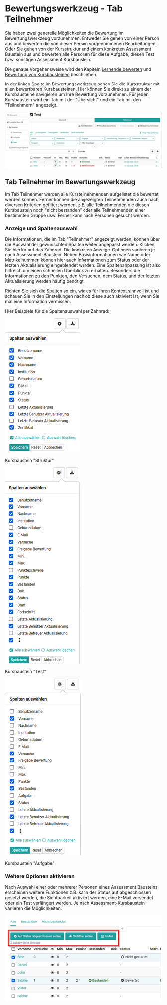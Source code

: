 # Bewertungswerkzeug - Tab Teilnehmer

Sie haben zwei generelle Möglichkeiten die Bewertung im Bewertungswerkzeug vorzunehmen. Entweder Sie
gehen von einer Person aus und bewerten die von dieser Person vorgenommenen
Bearbeitungen. Oder Sie gehen von der Kursstruktur und einem konkreten
Assessment Baustein aus und bewerten alle Personen für diese Aufgabe, diesen
Test bzw. sonstigen Assessment Kursbaustein. 

Die genaue Vorgehensweise wird den Kapiteln [Lernende bewerten](../course_operation/Assessment_of_learners.de.md) und [Bewertung von Kursbausteinen](../course_operation/Assessment_of_course_modules.de.md) beschrieben.

In der linken Spalte im Bewertungswerkzeug sehen Sie die Kursstruktur mit allen bewertbaren Kursbausteinen. Hier können Sie direkt zu einem der Kursbausteine navigieren um Ihre Bewertung vorzunehmen. Für jeden Kursbaustein wird ein Tab mit der "Übersicht" und ein Tab mit den "Teilnehmern" angezeigt. 

![Bewertungswerkzeug Teilnehmer Übersicht](assets/Bewertungswerkzeug_Teilnehmer_172.png)


## Tab Teilnehmer im Bewertungswerkzeug
Im Tab Teilnehmer werden alle Kursteilnehmenden aufgelistet die bewertet werden können. Ferner können die angezeigten Teilnehmenden auch nach diversen Kriterien gefiltert werden, z.B. alle Teilnehmenden die diesen Kursbaustein noch "nicht bestanden" oder alle Teilnehmenden einer bestimmten Gruppe usw. Ferner kann nach Personen gesucht werden.  


### Anzeige und Spaltenauswahl

Die Informationen, die im Tab "Teilnehmer" angezeigt werden, können über die Auswahl der gewünschten Spalten weiter angepasst werden. Klicken Sie hierfür auf das Zahnrad. Die konkreten Anzeige-Optionen  variieren je nach Assessment-Baustein. Neben Basisinformationen wie Name oder Matrikelnummer, können hier auch
Informationen zum Status oder der letzten Aktualisierung eingeblendet werden. Eine Spaltenanpassung ist also hilfreich um einen schnellen Überblick zu erhalten.
Besonders die Informationen zu den Punkten, den Versuchen, dem Status, und der
letzten Aktualisierung werden häufig benötigt. 

Richten Sie sich die Spalten so ein, wie es für Ihren Kontext sinnvoll ist und schauen Sie in den Einstellungen nach ob diese auch aktiviert ist, wenn Sie mal eine Information vermissen.

Hier Beispiele für die Spaltenauswahl per Zahnrad: 

![Kursbaustein Struktur Spaltenwahl](assets/Bewertungswerkzeug_Struktur_Spalte_172.png)

Kursbaustein "Struktur"

![Kursbaustein Test Spaltenwahl](assets/Bewertungswerkzeug_test_Spalte_172.png)

Kursbaustein "Test"

![Kursbaustein Aufgabe Spaltenwahl](assets/Bewertungswerkzeug_aufgabe_Spalte_172.png)

Kursbaustein "Aufgabe"  

### Weitere Optionen aktivieren 

Nach Auswahl einer oder mehrerer Personen eines Assessment Bausteins
erscheinen weitere Funktionen z.B. kann der Status auf abgeschlossen gesetzt
werden, die Sichtbarkeit aktiviert werden, eine E-Mail versendet oder ein Test
verlängert werden. Je nach Assessment-Kursbaustein variieren die Möglichkeiten.

![Weitere Optionen aktivieren](assets/Bewerungswerkzeug_Funktionen_erscheinen.png)


